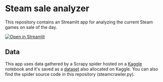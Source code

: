 # Steam sale analyzer
This repository contains an Streamlit app for analyzing the current Steam games on sale of the day.

[![Open in Streamlit](https://static.streamlit.io/badges/streamlit_badge_black_white.svg)](https://todaysteamsale.streamlit.app/)

## Data
This app uses data gathered by a Scrapy spider hosted on a [Kaggle](https://www.kaggle.com/code/hdcortes/steam-sales-scrapper/notebook) notebook and it's saved as a [dataset](https://www.kaggle.com/datasets/hdcortes/daily-steam-sales) also allocated on Kaggle. You can also find the spider source code in this repository (steamcrawler.py).

